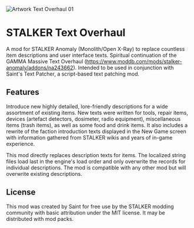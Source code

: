 ![Artwork Text Overhaul 01](https://github.com/augustsaintfreytag/stalker-text-overhaul/assets/7656669/06cacc72-b2db-4f96-9de8-6bb78f8bbc81)

# STALKER Text Overhaul

A mod for STALKER Anomaly (Monolith/Open X-Ray) to replace countless item descriptions and user interface texts. Spiritual continuation of the GAMMA Massive Text Overhaul (https://www.moddb.com/mods/stalker-anomaly/addons/na243662). Intended to be used in conjunction with Saint's Text Patcher, a script-based text patching mod.

## Features

Introduce new highly detailed, lore-friendly descriptions for a wide assortment of existing items. New texts were written for tools, repair items, devices (artefact detectors, dosimeter, radio equipment), miscellaneous items (trash items), as well as some food and drink items. It also includes a rewrite of the faction introduction texts displayed in the New Game screen with information gathered from STALKER wikis and years of in-game experience.

This mod directly replaces description texts for items. The localized string files load last in the engine's load order and only overwrite the records for individual descriptions. The mod is compatible with any other mod but will overwrite existing descriptions.

## License

This mod was created by Saint for free use by the STALKER modding community with basic attribution under the MIT license. It may be distributed with mod packs.
